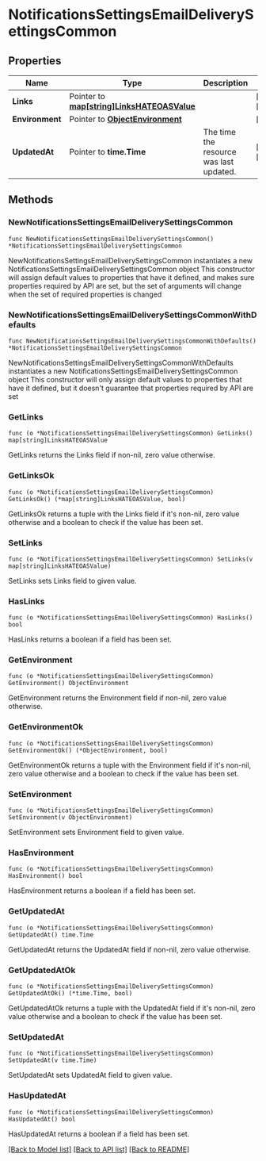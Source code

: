 # NotificationsSettingsEmailDeliverySettingsCommon

## Properties

Name | Type | Description | Notes
------------ | ------------- | ------------- | -------------
**Links** | Pointer to [**map[string]LinksHATEOASValue**](LinksHATEOASValue.md) |  | [optional] [readonly] 
**Environment** | Pointer to [**ObjectEnvironment**](ObjectEnvironment.md) |  | [optional] 
**UpdatedAt** | Pointer to **time.Time** | The time the resource was last updated. | [optional] [readonly] 

## Methods

### NewNotificationsSettingsEmailDeliverySettingsCommon

`func NewNotificationsSettingsEmailDeliverySettingsCommon() *NotificationsSettingsEmailDeliverySettingsCommon`

NewNotificationsSettingsEmailDeliverySettingsCommon instantiates a new NotificationsSettingsEmailDeliverySettingsCommon object
This constructor will assign default values to properties that have it defined,
and makes sure properties required by API are set, but the set of arguments
will change when the set of required properties is changed

### NewNotificationsSettingsEmailDeliverySettingsCommonWithDefaults

`func NewNotificationsSettingsEmailDeliverySettingsCommonWithDefaults() *NotificationsSettingsEmailDeliverySettingsCommon`

NewNotificationsSettingsEmailDeliverySettingsCommonWithDefaults instantiates a new NotificationsSettingsEmailDeliverySettingsCommon object
This constructor will only assign default values to properties that have it defined,
but it doesn't guarantee that properties required by API are set

### GetLinks

`func (o *NotificationsSettingsEmailDeliverySettingsCommon) GetLinks() map[string]LinksHATEOASValue`

GetLinks returns the Links field if non-nil, zero value otherwise.

### GetLinksOk

`func (o *NotificationsSettingsEmailDeliverySettingsCommon) GetLinksOk() (*map[string]LinksHATEOASValue, bool)`

GetLinksOk returns a tuple with the Links field if it's non-nil, zero value otherwise
and a boolean to check if the value has been set.

### SetLinks

`func (o *NotificationsSettingsEmailDeliverySettingsCommon) SetLinks(v map[string]LinksHATEOASValue)`

SetLinks sets Links field to given value.

### HasLinks

`func (o *NotificationsSettingsEmailDeliverySettingsCommon) HasLinks() bool`

HasLinks returns a boolean if a field has been set.

### GetEnvironment

`func (o *NotificationsSettingsEmailDeliverySettingsCommon) GetEnvironment() ObjectEnvironment`

GetEnvironment returns the Environment field if non-nil, zero value otherwise.

### GetEnvironmentOk

`func (o *NotificationsSettingsEmailDeliverySettingsCommon) GetEnvironmentOk() (*ObjectEnvironment, bool)`

GetEnvironmentOk returns a tuple with the Environment field if it's non-nil, zero value otherwise
and a boolean to check if the value has been set.

### SetEnvironment

`func (o *NotificationsSettingsEmailDeliverySettingsCommon) SetEnvironment(v ObjectEnvironment)`

SetEnvironment sets Environment field to given value.

### HasEnvironment

`func (o *NotificationsSettingsEmailDeliverySettingsCommon) HasEnvironment() bool`

HasEnvironment returns a boolean if a field has been set.

### GetUpdatedAt

`func (o *NotificationsSettingsEmailDeliverySettingsCommon) GetUpdatedAt() time.Time`

GetUpdatedAt returns the UpdatedAt field if non-nil, zero value otherwise.

### GetUpdatedAtOk

`func (o *NotificationsSettingsEmailDeliverySettingsCommon) GetUpdatedAtOk() (*time.Time, bool)`

GetUpdatedAtOk returns a tuple with the UpdatedAt field if it's non-nil, zero value otherwise
and a boolean to check if the value has been set.

### SetUpdatedAt

`func (o *NotificationsSettingsEmailDeliverySettingsCommon) SetUpdatedAt(v time.Time)`

SetUpdatedAt sets UpdatedAt field to given value.

### HasUpdatedAt

`func (o *NotificationsSettingsEmailDeliverySettingsCommon) HasUpdatedAt() bool`

HasUpdatedAt returns a boolean if a field has been set.


[[Back to Model list]](../README.md#documentation-for-models) [[Back to API list]](../README.md#documentation-for-api-endpoints) [[Back to README]](../README.md)


